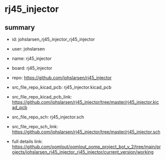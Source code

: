 # rj45_injector
 
## summary 
* id: johslarsen_rj45_injector_rj45_injector
* user: johslarsen
* name: rj45_injector
* board: rj45_injector
* repo: https://github.com/johslarsen/rj45_injector
* src_file_repo_kicad_pcb: rj45_injector.kicad_pcb
* src_file_repo_kicad_pcb_link: https://github.com/johslarsen/rj45_injector/tree/master/rj45_injector.kicad_pcb


* src_file_repo_sch: rj45_injector.sch
* src_file_repo_sch_link: https://github.com/johslarsen/rj45_injector/tree/master/rj45_injector.sch
* full details link: https://github.com/oomlout/oomlout_oomp_project_bot_v_2/tree/main/projects/johslarsen_rj45_injector_rj45_injector/current_version/working  








